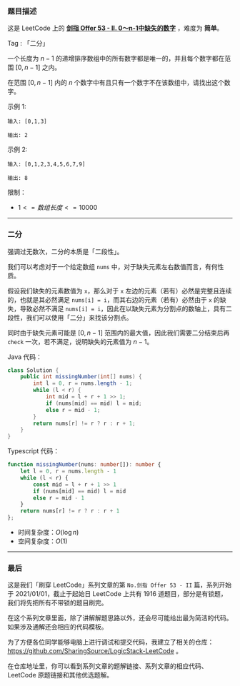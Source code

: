 ### 题目描述

这是 LeetCode 上的 **[剑指 Offer 53 - II. 0～n-1中缺失的数字](https://leetcode.cn/problems/que-shi-de-shu-zi-lcof/solution/by-ac_oier-gs6q/)** ，难度为 **简单**。

Tag : 「二分」



一个长度为 $n-1$ 的递增排序数组中的所有数字都是唯一的，并且每个数字都在范围 $[0, n-1]$ 之内。

在范围 $[0, n-1]$ 内的 $n$ 个数字中有且只有一个数字不在该数组中，请找出这个数字。

示例 1:
```
输入: [0,1,3]

输出: 2
```
示例 2:
```
输入: [0,1,2,3,4,5,6,7,9]

输出: 8
```

限制：
* $1 <= 数组长度 <= 10000$

---

### 二分

强调过无数次，二分的本质是「二段性」。

我们可以考虑对于一个给定数组 `nums` 中，对于缺失元素左右数值而言，有何性质。

假设我们缺失的元素数值为 `x`，那么对于 `x` 左边的元素（若有）必然是完整且连续的，也就是其必然满足 `nums[i] = i`，而其右边的元素（若有）必然由于 `x` 的缺失，导致必然不满足 `nums[i] = i`，因此在以缺失元素为分割点的数轴上，具有二段性，我们可以使用「二分」来找该分割点。

同时由于缺失元素可能是 $[0, n - 1]$ 范围内的最大值，因此我们需要二分结束后再 `check` 一次，若不满足，说明缺失的元素值为 $n - 1$。

Java 代码：
```Java
class Solution {
    public int missingNumber(int[] nums) {
        int l = 0, r = nums.length - 1;
        while (l < r) {
            int mid = l + r + 1 >> 1;
            if (nums[mid] == mid) l = mid;
            else r = mid - 1;
        }
        return nums[r] != r ? r : r + 1;
    }
}
```
Typescript 代码：
```Typescript
function missingNumber(nums: number[]): number {
    let l = 0, r = nums.length - 1
    while (l < r) {
        const mid = l + r + 1 >> 1
        if (nums[mid] == mid) l = mid
        else r = mid - 1
    }
    return nums[r] != r ? r : r + 1
};
```
* 时间复杂度：$O(\log{n})$
* 空间复杂度：$O(1)$

---

### 最后

这是我们「刷穿 LeetCode」系列文章的第 `No.剑指 Offer 53 - II` 篇，系列开始于 2021/01/01，截止于起始日 LeetCode 上共有 1916 道题目，部分是有锁题，我们将先把所有不带锁的题目刷完。

在这个系列文章里面，除了讲解解题思路以外，还会尽可能给出最为简洁的代码。如果涉及通解还会相应的代码模板。

为了方便各位同学能够电脑上进行调试和提交代码，我建立了相关的仓库：https://github.com/SharingSource/LogicStack-LeetCode 。

在仓库地址里，你可以看到系列文章的题解链接、系列文章的相应代码、LeetCode 原题链接和其他优选题解。

